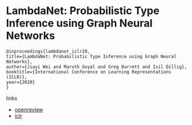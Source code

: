 # LambdaNet: Probabilistic Type Inference using Graph Neural Networks

```
@inproceedings{lambdanet_iclr20,
title={LambdaNet: Probabilistic Type Inference using Graph Neural Networks},
author={Jiayi Wei and Maruth Goyal and Greg Durrett and Isil Dillig},
booktitle={International Conference on Learning Representations (ICLR)},
year={2020}
}
```

links
- [openreview](https://openreview.net/forum?id=Hkx6hANtwH)
- [iclr](https://iclr.cc/virtual_2020/poster_Hkx6hANtwH.html)

